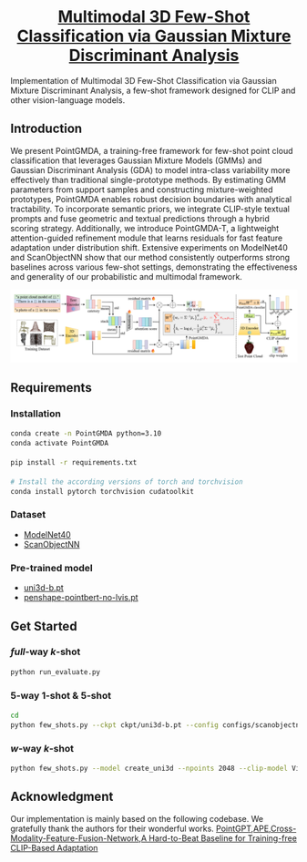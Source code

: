 # <center> [Multimodal 3D Few-Shot Classification via Gaussian Mixture Discriminant Analysis]() </center>
Implementation of Multimodal 3D Few-Shot Classification via Gaussian Mixture Discriminant Analysis, a few-shot framework designed for CLIP and other vision-language models.

## Introduction
We present PointGMDA, a training-free framework for few-shot point cloud classification that leverages Gaussian Mixture Models (GMMs) and Gaussian Discriminant Analysis (GDA) to model intra-class variability more effectively than traditional single-prototype methods. By estimating GMM parameters from support samples and constructing mixture-weighted prototypes, PointGMDA enables robust decision boundaries with analytical tractability. To incorporate semantic priors, we integrate CLIP-style textual prompts and fuse geometric and textual predictions through a hybrid scoring strategy. Additionally, we introduce PointGMDA-T, a lightweight attention-guided refinement module that learns residuals for fast feature adaptation under distribution shift. Extensive experiments on ModelNet40 and ScanObjectNN show that our method consistently outperforms strong baselines across various few-shot settings, demonstrating the effectiveness and generality of our probabilistic and multimodal framework.

![model](./model.png)

## Requirements
### Installation
````bash
conda create -n PointGMDA python=3.10
conda activate PointGMDA

pip install -r requirements.txt

# Install the according versions of torch and torchvision
conda install pytorch torchvision cudatoolkit
````

### Dataset
+ [ModelNet40](https://modelnet.cs.princeton.edu/)
+ [ScanObjectNN](https://hkust-vgd.github.io/scanobjectnn/)

### Pre-trained model
+ [uni3d-b.pt](https://github.com/baaivision/Uni3D)
+ [penshape-pointbert-no-lvis.pt](https://github.com/Colin97/OpenShape_code)

## Get Started
### $full$-way $k$-shot
````bash
python run_evaluate.py
````
### $5$-way $1$-shot & $5$-shot
````bash
cd 
python few_shots.py --ckpt ckpt/uni3d-b.pt --config configs/scanobjectnn.yaml # or modelnet40.yaml
````
### $w$-way $k$-shot
````bash
python few_shots.py --model create_uni3d --npoints 2048 --clip-model ViT-H-16 --pc-model eva02_base_patch14_448 --pc-feat-dim 768 --evaluate_3d --ckpt_path ckpt/uni3d-b.pt --config configs/modelnet40.yaml # or modelnet40.yaml
````
## Acknowledgment
Our implementation is mainly based on the following codebase. We gratefully thank the authors for their wonderful works.
[PointGPT](https://github.com/CGuangyan-BIT/PointGPT),[APE](https://github.com/yangyangyang127/APE),[Cross-Modality-Feature-Fusion-Network](https://github.com/LexieYang/Cross-Modality-Feature-Fusion-Network),[A Hard-to-Beat Baseline for Training-free CLIP-Based Adaptation](https://github.com/mrflogs/ICLR24)